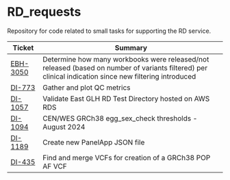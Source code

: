 # RD_requests
Repository for code related to small tasks for supporting the RD service.

|  Ticket   |   Summary   |
|   ---     |     ---     |
| [EBH-3050] | Determine how many workbooks were released/not released (based on number of variants filtered) per clinical indication since new filtering introduced
| [DI-773] | Gather and plot QC metrics
| [DI-1057] | Validate East GLH RD Test Directory hosted on AWS RDS
| [DI-1094] | CEN/WES GRCh38 egg_sex_check thresholds - August 2024
| [DI-1189] | Create new PanelApp JSON file
| [DI-435] | Find and merge VCFs for creation of a GRCh38 POP AF VCF


[EBH-3050]: https://cuhbioinformatics.atlassian.net/browse/EBH-3050
[DI-773]: https://cuhbioinformatics.atlassian.net/browse/DI-773
[DI-1057]: https://cuhbioinformatics.atlassian.net/browse/DI-1057
[DI-1094]: https://cuhbioinformatics.atlassian.net/browse/DI-1094
[DI-1189]: https://cuhbioinformatics.atlassian.net/browse/DI-1189
[DI-435]: https://cuhbioinformatics.atlassian.net/browse/DI-435